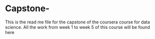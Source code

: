 # Capstone-
This is the read me file for the capstone of the coursera course for data science. All the work from week 1 to week 5 of this course will be found here
